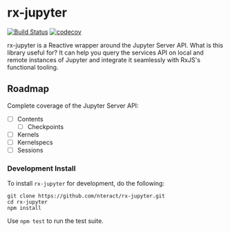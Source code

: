 # rx-jupyter

[![Build Status](https://travis-ci.org/nteract/rx-jupyter.svg?branch=master)](https://travis-ci.org/nteract/rx-jupyter)
[![codecov](https://codecov.io/gh/nteract/rx-jupyter/branch/master/graph/badge.svg)](https://codecov.io/gh/nteract/rx-jupyter)

rx-jupyter is a Reactive wrapper around the Jupyter Server API.  What is this
library useful for? It can help you query the services API on local and remote
instances of Jupyter and integrate it seamlessly with RxJS's functional tooling.

## Roadmap

Complete coverage of the Jupyter Server API:

* [ ] Contents
  * [ ] Checkpoints
* [ ] Kernels
* [ ] Kernelspecs
* [ ] Sessions

### Development Install

To install `rx-jupyter` for development, do the following:

```
git clone https://github.com/nteract/rx-jupyter.git
cd rx-jupyter
npm install
```

Use `npm test` to run the test suite.
